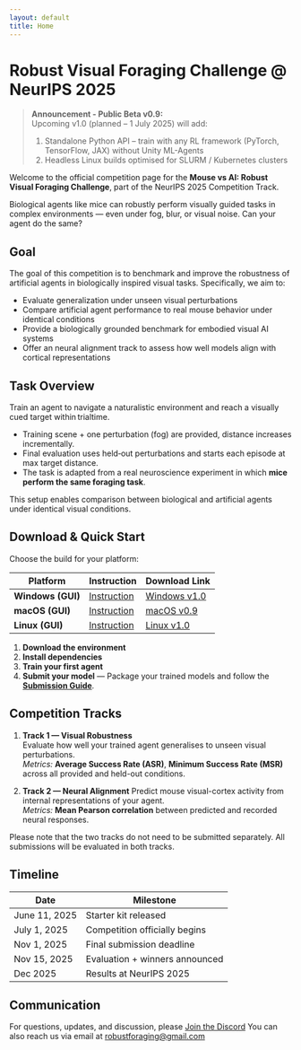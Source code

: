 ```yaml
---
layout: default
title: Home
---
```


# Robust Visual Foraging Challenge @ NeurIPS 2025

> **Announcement - Public Beta v0.9:**  
> Upcoming v1.0 (planned – 1 July 2025) will add:
> 1. Standalone Python API – train with any RL framework (PyTorch, TensorFlow, JAX) without Unity ML-Agents
> 2. Headless Linux builds optimised for SLURM / Kubernetes clusters


Welcome to the official competition page for the **Mouse vs AI: Robust Visual Foraging Challenge**, part of the NeurIPS 2025 Competition Track.

Biological agents like mice can robustly perform visually guided tasks in complex environments — even under fog, blur, or visual noise. Can your agent do the same?


## Goal

The goal of this competition is to benchmark and improve the robustness of artificial agents in biologically inspired visual tasks. Specifically, we aim to:

- Evaluate generalization under unseen visual perturbations
- Compare artificial agent performance to real mouse behavior under identical conditions
- Provide a biologically grounded benchmark for embodied visual AI systems
- Offer an neural alignment track to assess how well models align with cortical representations


## Task Overview
Train an agent to navigate a naturalistic environment and reach a visually cued target within trialtime.
  - Training scene + one perturbation (fog) are provided, distance increases incrementally.
  - Final evaluation uses held‑out perturbations and starts each episode at max target distance.
  - The task is adapted from a real neuroscience experiment in which **mice perform the same foraging task**. 

This setup enables comparison between biological and artificial agents under identical visual conditions.

## Download & Quick Start
Choose the build for your platform:

| Platform                    | Instruction       | Download Link                                                               |
| --------------------------- | ---------------- | --------------------------------------------------------------------------- |
| **Windows (GUI)**           | [Instruction](https://docs.google.com/document/d/13K5BHU-CeFdxnPgKUj9akWA_bw_Q4DFQ/edit?usp=sharing&ouid=110446495883463201050&rtpof=true&sd=true)      | [Windows v1.0](https://drive.google.com/drive/folders/12oXbrWm1nBfZup3pgCzRlkFjhB-7hD1r?usp=drive_link)      |
| **macOS (GUI)**             | [Instruction](https://docs.google.com/document/d/1QGGkKXfbF1gw_oYXV1auGjMaMyDUwiDP/edit?usp=sharing&ouid=110446495883463201050&rtpof=true&sd=true)      | [macOS v0.9](https://drive.google.com/drive/folders/1WaLZPkXFRx3afB3OZ2CO50Rk87ec3NEp?usp=sharing)           |
| **Linux (GUI)**             | [Instruction](https://docs.google.com/document/d/1nXrvHx16Cu2Tw1sbHPbiBPkwyJWWQPg2/edit?usp=sharing&ouid=110446495883463201050&rtpof=true&sd=true)      | [Linux v1.0](https://drive.google.com/drive/folders/1SMpbTGzxGUCc4GL60sazBvEk6AJGQOdo?usp=sharing)           |



1. **Download the environment**
2. **Install dependencies**
3. **Train your first agent** 
4. **Submit your model** — Package your trained models and follow the **[Submission Guide](submission_guide)**.


## Competition Tracks

1. **Track 1 — Visual Robustness**  
   Evaluate how well your trained agent generalises to unseen visual perturbations.  
   *Metrics:* **Average Success Rate (ASR)**, **Minimum Success Rate (MSR)** across all provided and held-out conditions.

2. **Track 2 — Neural Alignment** 
   Predict mouse visual-cortex activity from internal representations of your agent.  
   *Metrics:* **Mean Pearson correlation** between predicted and recorded neural responses.

Please note that the two tracks do not need to be submitted separately. All submissions will be evaluated in both tracks.

##  Timeline

| Date             | Milestone                        |
|------------------|----------------------------------|
| June 11, 2025    | Starter kit released             |
| July 1, 2025     | Competition officially begins    |
| Nov 1, 2025      | Final submission deadline        |
| Nov 15, 2025     | Evaluation + winners announced   |
| Dec 2025         | Results at NeurIPS 2025          |


## Communication

For questions, updates, and discussion, please [Join the Discord](https://discord.gg/7mJPh5QMB7)
You can also reach us via email at [robustforaging@gmail.com](mailto:robustforaging@gmail.com)
